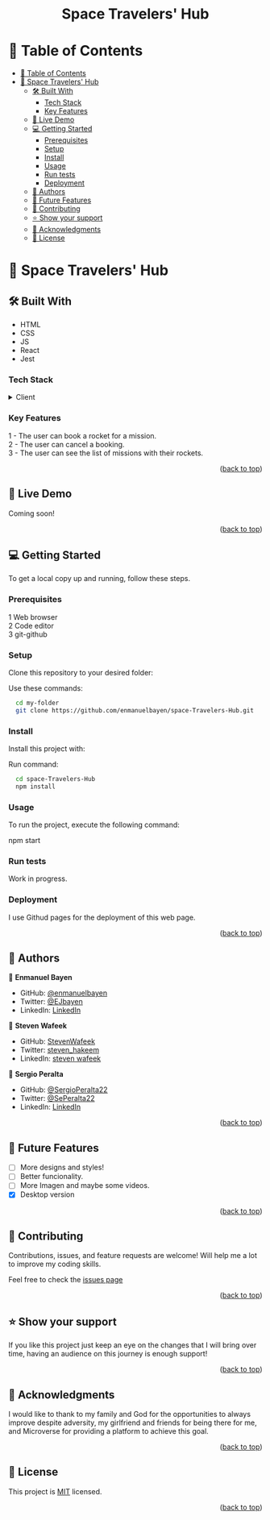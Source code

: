 <a name="readme-top"></a>

<div align="center">

  <h1 id="title"><b>Space Travelers' Hub</b></h1>

</div>

# 📗 Table of Contents

- [📗 Table of Contents](#-table-of-contents)
- [📖 Space Travelers' Hub ](#-space-travelers-hub-)
  - [🛠 Built With ](#-built-with-)
    - [Tech Stack ](#tech-stack-)
    - [Key Features ](#key-features-)
  - [🚀 Live Demo ](#-live-demo-)
  - [💻 Getting Started ](#-getting-started-)
    - [Prerequisites](#prerequisites)
    - [Setup](#setup)
    - [Install](#install)
    - [Usage](#usage)
    - [Run tests](#run-tests)
    - [Deployment](#deployment)
  - [👥 Authors ](#-authors-)
  - [🔭 Future Features ](#-future-features-)
  - [🤝 Contributing ](#-contributing-)
  - [⭐️ Show your support ](#️-show-your-support-)
  - [🙏 Acknowledgments ](#-acknowledgments-)
  - [📝 License ](#-license-)

# 📖 Space Travelers' Hub <a name="about-project"></a>

## 🛠 Built With <a name="built-with"></a>

- HTML
- CSS
- JS
- React
- Jest

### Tech Stack <a name="tech-stack"></a>

<details>
  <summary>Client</summary>
  <ul>
    <li><a href="https://www.w3schools.com/html/">HTML</a></li>
    <li><a href="https://www.w3schools.com/css/">CSS</a></li> 
    <li><a href="https://create-react-app.dev/docs/getting-started">React-app</a></li> 
    <li><a href="https://www.w3schools.com/js/">Javascript</a></li> 
  </ul>
</details>

### Key Features <a name="key-features"></a>

1 - The user can book a rocket for a mission. <br>
2 - The user can cancel a booking. <br>
3 - The user can see the list of missions with their rockets. <br>

<p align="right">(<a href="#readme-top">back to top</a>)</p>

## 🚀 Live Demo <a name="live-demo"></a>

Coming soon!

<p align="right">(<a href="#readme-top">back to top</a>)</p>

## 💻 Getting Started <a name="getting-started"></a>

To get a local copy up and running, follow these steps.

### Prerequisites

1 Web browser <br>
2 Code editor <br>
3 git-github<br>

### Setup

Clone this repository to your desired folder:

Use these commands:

```sh
  cd my-folder
  git clone https://github.com/enmanuelbayen/space-Travelers-Hub.git
```

### Install

Install this project with:

Run command:

```sh
  cd space-Travelers-Hub
  npm install
```

### Usage

To run the project, execute the following command:

npm start

### Run tests

Work in progress.

### Deployment

I use Githud pages for the deployment of this web page.

<p align="right">(<a href="#readme-top">back to top</a>)</p>

## 👥 Authors <a name="authors"></a>

👤 **Enmanuel Bayen**

- GitHub: [@enmanuelbayen](https://github.com/enmanuelbayen)
- Twitter: [@EJbayen](https://twitter.com/EJbayen)
- LinkedIn: [LinkedIn](https://www.linkedin.com/in/enmanuel-bayen-torres-480906128/)

👤 **Steven Wafeek**

- GitHub: [StevenWafeek](https://github.com/StevenWafeek)
- Twitter: [steven_hakeem](https://twitter.com/steven_hakeem)
- LinkedIn: [steven wafeek
  ](https://www.linkedin.com/in/steven-wafeek-b629341b6/)

👤 **Sergio Peralta**

- GitHub: [@SergioPeralta22](https://github.com/SergioPeralta22)
- Twitter: [@SePeralta22](https://twitter.com/SePeralta22)
- LinkedIn: [LinkedIn](https://linkedin.com/in/sergioperalta22)

<p align="right">(<a href="#readme-top">back to top</a>)</p>

## 🔭 Future Features <a name="future-features"></a>

- [ ] More designs and styles!
- [ ] Better funcionality.
- [ ] More Imagen and maybe some videos.
- [x] Desktop version

<p align="right">(<a href="#readme-top">back to top</a>)</p>

## 🤝 Contributing <a name="contributing"></a>

Contributions, issues, and feature requests are welcome! Will help me a lot to improve my coding skills.

Feel free to check the [issues page](../../issues/)

<p align="right">(<a href="#readme-top">back to top</a>)</p>

## ⭐️ Show your support <a name="support"></a>

If you like this project just keep an eye on the changes that I will bring over time, having an audience on this journey is enough support!

<p align="right">(<a href="#readme-top">back to top</a>)</p>

## 🙏 Acknowledgments <a name="acknowledgements"></a>

I would like to thank to my family and God for the opportunities to always improve despite adversity, my girlfriend and friends for being there for me, and Microverse for providing a platform to achieve this goal.

<p align="right">(<a href="#readme-top">back to top</a>)</p>

## 📝 License <a name="license"></a>

This project is [MIT](./LICENSE) licensed.

<p align="right">(<a href="#readme-top">back to top</a>)</p>
